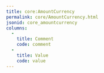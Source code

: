 ```yaml
---
title: core:AmountCurrency
permalink: core/AmountCurrency.html
jsonid: core_amountcurrency
columns:
  - 
    title: Comment
    code: comment
  - 
    title: Value
    code: value
---
```

